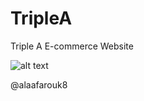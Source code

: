 # TripleA
Triple A E-commerce Website

![alt text](https://github.com/alaafarouk8/TripleA/blob/main/images/3A_logo.png?raw=true)

@alaafarouk8
